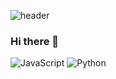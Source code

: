 ![header](https://capsule-render.vercel.app/api?type=waving&color=9fd3c7&text=SuwonYang%20%20&height=200&fontColor=142d4c)

### Hi there 👋
<img alt="JavaScript" src ="https://img.shields.io/badge/JavaScript-F7DF1E.svg?&style=for-the-badge&logo=JavaScript&logoColor=white"/>
<img alt="Python" src ="https://img.shields.io/badge/Python-3776AB.svg?&style=for-the-badge&logo=Python&logoColor=white"/>
<!--
**ysw7939/ysw7939** is a ✨ _special_ ✨ repository because its `README.md` (this file) appears on your GitHub profile.

Here are some ideas to get you started:

- 🔭 I’m currently working on ...
- 🌱 I’m currently learning ...
- 👯 I’m looking to collaborate on ...
- 🤔 I’m looking for help with ...
- 💬 Ask me about ...
- 📫 How to reach me: ...
- 😄 Pronouns: ...
- ⚡ Fun fact: ...
-->
![header](https://capsule-render.vercel.app/api?type=waving&color=9fd3c7&height=200&section=footer)
